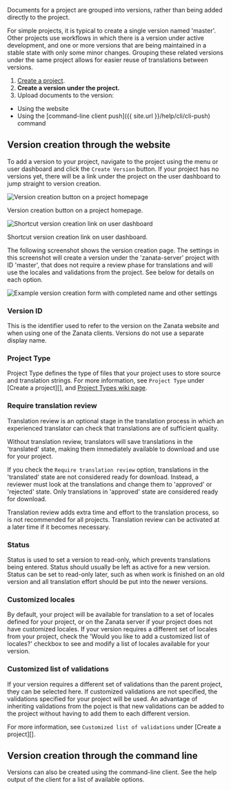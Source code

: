 Documents for a project are grouped into versions, rather than being added directly to the project.

For simple projects, it is typical to create a single version named 'master'. Other projects use workflows in which there is a version under active development, and one or more versions that are being maintained in a stable state with only some minor changes. Grouping these related versions under the same project allows for easier reuse of translations between versions.


 1. [Create a project](user-guide/projects/create-project).
 1. **Create a version under the project.**
 1. Upload documents to the version:
   - Using the website
   - Using the [command-line client push]({{ site.url }}/help/cli/cli-push) command


## Version creation through the website

To add a version to your project, navigate to the project using the menu or user dashboard and click the `Create Version` button. If your project has no versions yet, there will be a link under the project on the user dashboard to jump straight to version creation.

![Version creation button on a project homepage](images/create-version.png)

Version creation button on a project homepage.

![Shortcut version creation link on user dashboard](images/user-dashboard-create-version.png)

Shortcut version creation link on user dashboard.


The following screenshot shows the version creation page. The settings in this screenshot will create a version under the 'zanata-server' project with ID 'master', that does not require a review phase for translations and will use the locales and validations from the project. See below for details on each option.


![Example version creation form with completed name and other settings](images/create-version-master.png)


### Version ID

This is the identifier used to refer to the version on the Zanata website and when using one of the Zanata clients. Versions do not use a separate display name.

### Project Type

Project Type defines the type of files that your project uses to store source and translation strings. For more information, see `Project Type` under [Create a project][], and [Project Types wiki page](https://github.com/zanata/zanata/wiki/Project-Types).

### Require translation review

Translation review is an optional stage in the translation process in which an experienced translator can check that translations are of sufficient quality.

Without translation review, translators will save translations in the 'translated' state, making them immediately available to download and use for your project.

If you check the `Require translation review` option, translations in the 'translated' state are not considered ready for download. Instead, a reviewer must look at the translations and change them to 'approved' or 'rejected' state. Only translations in 'approved' state are considered ready for download.

Translation review adds extra time and effort to the translation process, so is not recommended for all projects. Translation review can be activated at a later time if it becomes necessary.

### Status

Status is used to set a version to read-only, which prevents translations being entered. Status should usually be left as active for a new version. Status can be set to read-only later, such as when work is finished on an old version and all translation effort should be put into the newer versions.

### Customized locales

By default, your project will be available for translation to a set of locales defined for your project, or on the Zanata server if your project does not have customized locales. If your version requires a different set of locales from your project, check the 'Would you like to add a customized list of locales?' checkbox to see and modify a list of locales available for your version.

### Customized list of validations

If your version requires a different set of validations than the parent project, they can be selected here. If customized validations are not specified, the validations specified for your project will be used. An advantage of inheriting validations from the poject is that new validations can be added to the project without having to add them to each different version.

For more information, see `Customized list of validations` under [Create a project][].


## Version creation through the command line

Versions can also be created using the command-line client. See the help output of the client for a list of available options.
